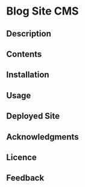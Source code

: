 # Blog Site CMS

## Description

## Contents

## Installation

## Usage

## Deployed Site

## Acknowledgments

## Licence

## Feedback
